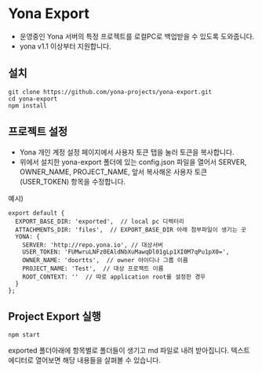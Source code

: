 Yona Export
===

- 운영중인 Yona 서버의 특정 프로젝트를 로컬PC로 백업받을 수 있도록 도와줍니다.
- yona v1.1 이상부터 지원합니다.

설치
---
```
git clone https://github.com/yona-projects/yona-export.git
cd yona-export
npm install
```

프로젝트 설정
---
- Yona 개인 계정 설정 페이지에서 사용자 토큰 탭을 눌러 토큰을 복사합니다.
- 위에서 설치한 yona-export 폴더에 있는 config.json 파일을 열어서 SERVER, OWNER_NAME, PROJECT_NAME, 앞서 복사해온 사용자 토큰(USER_TOKEN) 항목을 수정합니다.

예시)
```
export default {
  EXPORT_BASE_DIR: 'exported',  // local pc 디렉터리
  ATTACHMENTS_DIR: 'files',  // EXPORT_BASE_DIR 아래 첨부파일이 생기는 곳 
  YONA: {
    SERVER: 'http://repo.yona.io', // 대상서버
    USER_TOKEN: 'FUMwruLNFz0EAldNbXuMawqDl01gLp1XI0M7qPu1pX0=', 
    OWNER_NAME: 'doortts',  // owner 아이디나 그룹 이름
    PROJECT_NAME: 'Test',  // 대상 프로젝트 이름
    ROOT_CONTEXT: ''  // 따로 application root를 설정한 경우
  }
};

```

Project Export 실행
---

```
npm start
```

exported 폴더아래에 항목별로 폴더들이 생기고 md 파일로 내려 받아집니다. 텍스트 에디터로 열어보면 해당 내용들을 살펴볼 수 있습니다.


